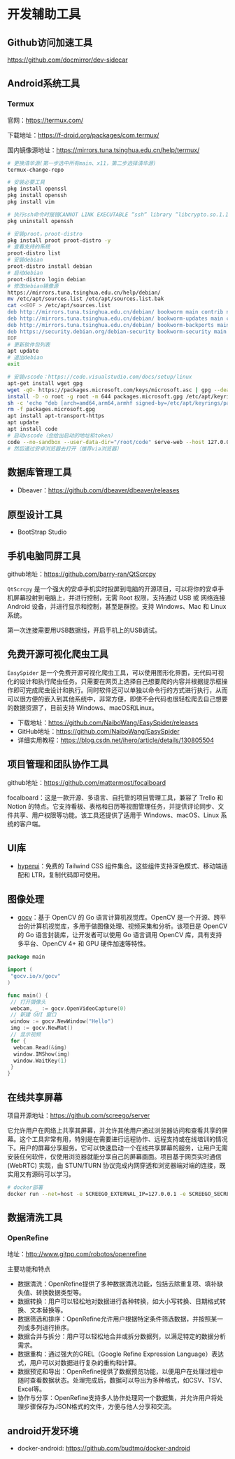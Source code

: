 # 开发辅助工具

## Github访问加速工具

https://github.com/docmirror/dev-sidecar

## Android系统工具

### Termux

官网：https://termux.com/

下载地址：https://f-droid.org/packages/com.termux/

国内镜像源地址：https://mirrors.tuna.tsinghua.edu.cn/help/termux/

```bash
# 更换清华源(第一步选中所有main、x11，第二步选择清华源)
termux-change-repo

# 安装必要工具
pkg install openssl
pkg install openssh
pkg install vim

# 执行ssh命令时报错CANNOT LINK EXECUTABLE “ssh“ library “libcrypto.so.1.1“ not found，需要先卸载openssh，然后先安装ssl，再安装ssh
pkg uninstall openssh

# 安装proot，proot-distro
pkg install proot proot-distro -y
# 查看支持的系统
proot-distro list
# 安装debian
proot-distro install debian
# 启动debian
proot-distro login debian
# 修改debian镜像源
https://mirrors.tuna.tsinghua.edu.cn/help/debian/
mv /etc/apt/sources.list /etc/apt/sources.list.bak
cat <<EOF > /etc/apt/sources.list
deb http://mirrors.tuna.tsinghua.edu.cn/debian/ bookworm main contrib non-free non-free-firmware
deb http://mirrors.tuna.tsinghua.edu.cn/debian/ bookworm-updates main contrib non-free non-free-firmware
deb http://mirrors.tuna.tsinghua.edu.cn/debian/ bookworm-backports main contrib non-free non-free-firmware
deb https://security.debian.org/debian-security bookworm-security main contrib non-free non-free-firmware
EOF
# 更新软件包列表
apt update
# 退出debian
exit

# 安装vscode：https://code.visualstudio.com/docs/setup/linux
apt-get install wget gpg
wget -qO- https://packages.microsoft.com/keys/microsoft.asc | gpg --dearmor > packages.microsoft.gpg
install -D -o root -g root -m 644 packages.microsoft.gpg /etc/apt/keyrings/packages.microsoft.gpg
sh -c 'echo "deb [arch=amd64,arm64,armhf signed-by=/etc/apt/keyrings/packages.microsoft.gpg] https://packages.microsoft.com/repos/code stable main" > /etc/apt/sources.list.d/vscode.list'
rm -f packages.microsoft.gpg
apt install apt-transport-https
apt update
apt install code
# 启动vscode（会给出启动的地址和token）
code --no-sandbox --user-data-dir="/root/code" serve-web --host 127.0.0.1
# 然后通过安卓浏览器去打开（推荐via浏览器）
```

## 数据库管理工具

* Dbeaver：https://github.com/dbeaver/dbeaver/releases


## 原型设计工具

* BootStrap Studio

## 手机电脑同屏工具

github地址：https://github.com/barry-ran/QtScrcpy

`QtScrcpy` 是一个强大的安卓手机实时投屏到电脑的开源项目，可以将你的安卓手机屏幕投射到电脑上，并进行控制，无需 Root 权限，支持通过 USB 或 网络连接 Android 设备，并进行显示和控制，甚至是群控。支持 Windows、Mac 和 Linux 系统。

第一次连接需要用USB数据线，开启手机上的USB调试。



## 免费开源可视化爬虫工具

`EasySpider` 是一个免费开源可视化爬虫工具，可以使用图形化界面，无代码可视化的设计和执行爬虫任务。只需要在网页上选择自己想要爬的内容并根据提示框操作即可完成爬虫设计和执行。同时软件还可以单独以命令行的方式进行执行，从而可以很方便的嵌入到其他系统中，非常方便，即使不会代码也很轻松爬去自己想要的数据资源了，目前支持 Windows、macOS和Linux。

* 下载地址：https://github.com/NaiboWang/EasySpider/releases
* GitHub地址：https://github.com/NaiboWang/EasySpider
* 详细实用教程：https://blog.csdn.net/ihero/article/details/130805504

## 项目管理和团队协作工具

github地址：https://github.com/mattermost/focalboard

focalboard：这是一款开源、多语言、自托管的项目管理工具，兼容了 Trello 和 Notion 的特点。它支持看板、表格和日历等视图管理任务，并提供评论同步、文件共享、用户权限等功能。该工具还提供了适用于 Windows、macOS、Linux 系统的客户端。

## UI库

* [hyperui](https://github.com/markmead/hyperui)：免费的 Tailwind CSS 组件集合。这些组件支持深色模式、移动端适配和 LTR，复制代码即可使用。

## 图像处理

* [gocv](https://github.com/hybridgroup/gocv)：基于 OpenCV 的 Go 语言计算机视觉库。OpenCV 是一个开源、跨平台的计算机视觉库，多用于做图像处理、视频采集和分析。该项目是 OpenCV 的 Go 语言封装库，让开发者可以使用 Go 语言调用 OpenCV 库，具有支持多平台、OpenCV 4+ 和 GPU 硬件加速等特性。

```go
package main

import (
 "gocv.io/x/gocv"
)

func main() {
 // 打开摄像头
 webcam, _ := gocv.OpenVideoCapture(0)
 // 新建 GUI 窗口
 window := gocv.NewWindow("Hello")
 img := gocv.NewMat()
 // 显示视频
 for {
  webcam.Read(&img)
  window.IMShow(img)
  window.WaitKey(1)
 }
}
```

## 在线共享屏幕

项目开源地址：https://github.com/screego/server

它允许用户在网络上共享其屏幕，并允许其他用户通过浏览器访问和查看共享的屏幕。这个工具非常有用，特别是在需要进行远程协作、远程支持或在线培训的情况下。用户的屏幕分享服务。它可以快速启动一个在线共享屏幕的服务，让用户无需安装任何软件，仅使用浏览器就能分享自己的屏幕画面。项目基于网页实时通信(WebRTC) 实现，由 STUN/TURN 协议完成内网穿透和浏览器端对端的连接，既实用又有源码可以学习。

```bash
# docker部署
docker run --net=host -e SCREEGO_EXTERNAL_IP=127.0.0.1 -e SCREEGO_SECRET=test123456 ghcr.io/screego/server:1.10.3
```

## 数据清洗工具

### OpenRefine

地址：http://www.gitpp.com/robotos/openrefine

主要功能和特点
* 数据清洗：OpenRefine提供了多种数据清洗功能，包括去除重复项、填补缺失值、转换数据类型等。
* 数据转换：用户可以轻松地对数据进行各种转换，如大小写转换、日期格式转换、文本替换等。
* 数据筛选和排序：OpenRefine允许用户根据特定条件筛选数据，并按照某一列或多列进行排序。
* 数据合并与拆分：用户可以轻松地合并或拆分数据列，以满足特定的数据分析需求。
* 数据重构：通过强大的GREL（Google Refine Expression Language）表达式，用户可以对数据进行复杂的重构和计算。
* 数据预览和导出：OpenRefine提供了数据预览功能，以便用户在处理过程中随时查看数据状态。处理完成后，数据可以导出为多种格式，如CSV、TSV、Excel等。
* 协作与分享：OpenRefine支持多人协作处理同一个数据集，并允许用户将处理步骤保存为JSON格式的文件，方便与他人分享和交流。

## android开发环境

* docker-android: https://github.com/budtmo/docker-android